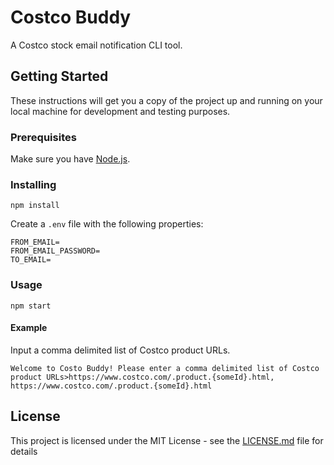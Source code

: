 # Costco Buddy

A Costco stock email notification CLI tool.

## Getting Started

These instructions will get you a copy of the project up and running on your local machine for development and testing purposes.

### Prerequisites

Make sure you have [Node.js](http://nodejs.org/).

### Installing

```
npm install
```

Create a `.env` file with the following properties:
```
FROM_EMAIL=
FROM_EMAIL_PASSWORD=
TO_EMAIL=
```

### Usage

```
npm start
```

#### Example

Input a comma delimited list of Costco product URLs.

```
Welcome to Costo Buddy! Please enter a comma delimited list of Costco product URLs>https://www.costco.com/.product.{someId}.html, https://www.costco.com/.product.{someId}.html
```

## License
This project is licensed under the MIT License - see the [LICENSE.md](https://github.com/Whamo12/idor-chat/blob/master/LICENSE) file for details
